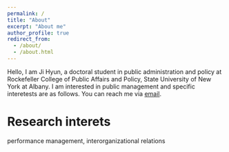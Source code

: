 ```yaml
---
permalink: /
title: "About"
excerpt: "About me"
author_profile: true
redirect_from: 
  - /about/
  - /about.html
---
```


Hello, I am Ji Hyun, a doctoral student in public administration and policy at Rockefeller College of Public Affairs and Policy, State University of New York at Albany. I am interested in public management and specific interetests are as follows. You can reach me via [email](jbyeon2@albany.edu). 

Research interets
======
performance management, interorganizational relations
